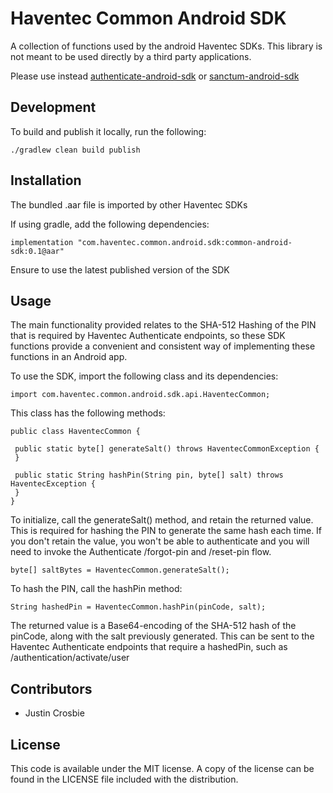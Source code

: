 # Haventec Common Android SDK

A collection of functions used by the android Haventec SDKs. This library is not meant to be used directly by a third party applications.

Please use instead [authenticate-android-sdk](https://github.com/Haventec/authenticate-android-sdk) or
[sanctum-android-sdk](https://github.com/Haventec/sanctum-android-sdk)


## Development
To build and publish it locally, run the following:
```
./gradlew clean build publish
```

## Installation

The bundled .aar file is imported by other Haventec SDKs

If using gradle, add the following dependencies:

```
implementation "com.haventec.common.android.sdk:common-android-sdk:0.1@aar"
```

Ensure to use the latest published version of the SDK

## Usage

The main functionality provided relates to the SHA-512 Hashing of the PIN that is required by Haventec Authenticate endpoints,
so these SDK functions provide a convenient and consistent way of implementing these functions in an Android app.

To use the SDK, import the following class and its dependencies:
```
import com.haventec.common.android.sdk.api.HaventecCommon;
```

This class has the following methods:
```
public class HaventecCommon {

 public static byte[] generateSalt() throws HaventecCommonException {
 }

 public static String hashPin(String pin, byte[] salt) throws HaventecException {
 }
}
```

To initialize, call the generateSalt() method, and retain the returned value. This is required for hashing the PIN to generate the same hash each time.
If you don't retain the value, you won't be able to authenticate and you will need to invoke the Authenticate /forgot-pin and /reset-pin flow.
```
byte[] saltBytes = HaventecCommon.generateSalt();
```

To hash the PIN, call the hashPin method:
```
String hashedPin = HaventecCommon.hashPin(pinCode, salt);
```

The returned value is a Base64-encoding of the SHA-512 hash of the pinCode, along with the salt previously generated.
This can be sent to the Haventec Authenticate endpoints that require a hashedPin, such as /authentication/activate/user


## Contributors

 - Justin Crosbie

## License

This code is available under the MIT license. A copy of the license can be found in the LICENSE file included with the distribution.

